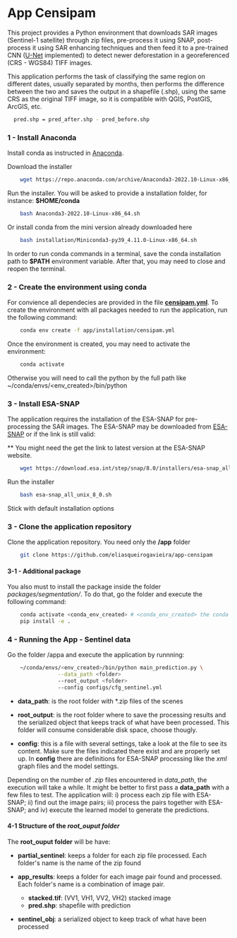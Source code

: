 
# App Censipam

This project provides a Python environment that downloads SAR images (Sentinel-1 satellite) through zip files, pre-process it using SNAP, post-process it using SAR enhancing techniques and then feed it to a pre-trained CNN ([U-Net](https://github.com/eliasqueirogavieira/unet-sentinel) implemented) to detect newer deforestation in a georeferenced (CRS - WGS84) TIFF images.

This application performs the task of classifying the same region on different dates, usually separated by months, then performs the difference between the two and saves the output in a shapefile (.shp), using the same CRS as the original TIFF image, so it is compatible with QGIS, PostGIS, ArcGIS, etc.

```bash
  pred.shp = pred_after.shp - pred_before.shp
```
### 1 - Install Anaconda

Install conda as instructed in [Anaconda](https://docs.anaconda.com/anaconda/install/linux/).

Download the installer

```bash
    wget https://repo.anaconda.com/archive/Anaconda3-2022.10-Linux-x86_64.sh
```

Run the installer. You will be asked to provide a installation folder,  for instance: **$HOME/conda**

```bash
    bash Anaconda3-2022.10-Linux-x86_64.sh
```

Or install conda from the mini version already downloaded here

```bash
    bash installation/Miniconda3-py39_4.11.0-Linux-x86_64.sh
```

In order to run conda commands in a terminal, save the conda installation path to **$PATH** environment variable. After that, you may need to close and reopen the terminal.


### 2 - Create the environment using conda

For convience all dependecies are provided in the file [**censipam.yml**](./app/censipam.yml). To create the environment with all packages needed to run the application,  run the following command:

```bash
    conda env create -f app/installation/censipam.yml
```

Once the environment is created, you may need to activate the environment:

```bash
    conda activate
```

Otherwise you will need to call the python by the full path like ~/conda/envs/<env_created>/bin/python

### 3 - Install ESA-SNAP

The application requires the installation of the ESA-SNAP for pre-processing the SAR images. The ESA-SNAP may be downloaded from [ESA-SNAP](https://step.esa.int/main/download/snap-download/) or if the link is still valid:

** You might need the get the link to latest version at the ESA-SNAP website.

```bash
    wget https://download.esa.int/step/snap/8.0/installers/esa-snap_all_unix_8_0.sh
```

Run the installer

```bash
    bash esa-snap_all_unix_8_0.sh
```

Stick with default installation options


### 3 - Clone the application repository


Clone the application repository. You need only the **/app** folder

```bash
    git clone https://github.com/eliasqueirogavieira/app-censipam
```

#### 3-1 - Additional package

You also must to install the package inside the folder *packages/segmentation/*. To do that, go the folder and execute the following command:

```bash
    conda activate <conda_env_created> # <conda_env_created> the conda env created previously
    pip install -e .
```



### 4 - Running the App - Sentinel data


Go the folder /appa and execute the application by runnning:

```bash
    ~/conda/envs/<env_created>/bin/python main_prediction.py \
                --data_path <folder>
                --root_output <folder>
                --config configs/cfg_sentinel.yml
```

* **data_path**: is the root folder with *.zip files of the scenes

* **root_output**: is the root folder where to save the processing results and the serialized object that keeps track of what have been processed. This folder will consume considerable disk space, choose thougly.

* **config**: this is a file with several settings, take a look at the file to see its content. Make sure the files indicated there exist and are properly set up. In **config** there are definitions for ESA-SNAP processing like the *xml* graph files and the model settings.

Depending on the number of *.zip* files encountered in *data_path*, the execution will take a while. It might be better to first pass a **data_path** with a few files to test. The application will: i) process each zip file with ESA-SNAP; ii) find out the image pairs; iii) process the pairs together with ESA-SNAP; and iv) execute the learned model to generate the predictions.


#### 4-1 Structure of the *root_ouput folder*

The **root_ouput folder** will be have:
    
  * **partial_sentinel**: keeps a folder for each zip file processed. Each folder's name is the name of the zip found
    
  * **app_results**: keeps a folder for each image pair found and processed. Each folder's name is a combination of image pair. 
      * **stacked.tif**: (VV1, VH1, VV2, VH2) stacked image 
      * **pred.shp**: shapefile with prediction

  * **sentinel_obj**: a serialized object to keep track of what have been processed



